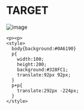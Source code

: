 # TARGET

![image](https://github.com/gaschneider/cssbattle/assets/16023844/f324a9cb-b31e-4587-b644-15ee9cc20b3a)

```
<p><p>
<style>
  body{background:#0A6190}
  p{
    width:100;
    height:200;
    background:#328FC1;
    translate:92px 92px;
  }
  p+p{
    translate:292px -224px;
  }
</style>
```
